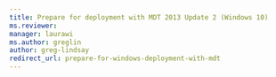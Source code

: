 ```yaml
---
title: Prepare for deployment with MDT 2013 Update 2 (Windows 10)
ms.reviewer: 
manager: laurawi
ms.author: greglin
author: greg-lindsay
redirect_url: prepare-for-windows-deployment-with-mdt
---
```

